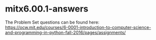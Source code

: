 # mitx6.00.1-answers
The Problem Set questions can be found here: https://ocw.mit.edu/courses/6-0001-introduction-to-computer-science-and-programming-in-python-fall-2016/pages/assignments/
